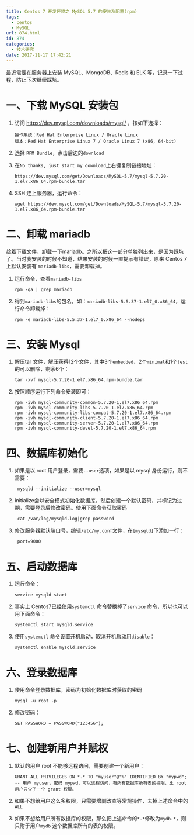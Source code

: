 ```yaml
---
title: Centos 7 开发环境之 MySQL 5.7 的安装及配置(rpm)
tags:
  - centos
  - MySQL
url: 874.html
id: 874
categories:
  - 技术研究
date: 2017-11-17 17:42:21
---
```


最近需要在服务器上安装 MySQL、MongoDB、Redis 和 ELK 等，记录一下过程，防止下次继续踩坑。
<!-- more -->
一、下载 MySQL 安装包
==============

1.  访问 https://dev.mysql.com/downloads/mysql/ ，按如下选择：

        操作系统：Red Hat Enterprise Linux / Oracle Linux
        版本：Red Hat Enterprise Linux 7 / Oracle Linux 7 (x86, 64-bit)

2.  选择 `RPM Bundle`，点击后边的`download`
    
3.  在`No thanks, just start my download`上右键复制链接地址：

        https://dev.mysql.com/get/Downloads/MySQL-5.7/mysql-5.7.20-1.el7.x86_64.rpm-bundle.tar

4.  SSH 连上服务器，运行命令：

        wget https://dev.mysql.com/get/Downloads/MySQL-5.7/mysql-5.7.20-1.el7.x86_64.rpm-bundle.tar

二、卸载 mariadb
============

趁着下载文件，卸载一下mariadb。之所以把这一部分单独列出来，是因为踩坑了。当时我安装的时候不知道，结果安装的时候一直提示有错误，原来 Centos 7 上默认安装有 `mariadb-libs`，需要卸载掉。

1.  运行命令，查看`mariadb-libs`

        rpm -qa | grep mariadb
        
2.  得到`mariadb-libs`的包名，如：`mariadb-libs-5.5.37-1.el7_0.x86_64`，运行命令卸载掉：

        rpm -e mariadb-libs-5.5.37-1.el7_0.x86_64 --nodeps

三、安装 Mysql
==========

1.  解压tar 文件，解压获得12个文件，其中3个`embedded`、2个`minimal`和1个`test`的可以删除，剩余6个：

        tar -xvf mysql-5.7.20-1.el7.x86_64.rpm-bundle.tar
        
2.  按照顺序运行下列命令安装即可：

        rpm -ivh mysql-community-common-5.7.20-1.el7.x86_64.rpm
        rpm -ivh mysql-community-libs-5.7.20-1.el7.x86_64.rpm
        rpm -ivh mysql-community-libs-compat-5.7.20-1.el7.x86_64.rpm
        rpm -ivh mysql-community-client-5.7.20-1.el7.x86_64.rpm
        rpm -ivh mysql-community-server-5.7.20-1.el7.x86_64.rpm
        rpm -ivh mysql-community-devel-5.7.20-1.el7.x86_64.rpm

四、数据库初始化
========

1. 如果是以 root 用户登录，需要`--user`选项，如果是以 mysql 身份运行，则不需要：

        mysqld --initialize --user=mysql
        
2. initialize会以安全模式初始化数据库，然后创建一个默认密码，并标记为过期，需要登录后修改密码。使用下面命令获取密码

        cat /var/log/mysqld.log|grep password
        
3. 修改服务器默认端口号，编辑`/etc/my.conf`文件，在`[mysqld]`下添加一行：

        port=9000

五、启动数据库
=======

1.  运行命令：

        service mysqld start
    
2.  事实上 Centos7已经使用`systemctl` 命令替换掉了`service` 命令，所以也可以用下面命令：

        systemctl start mysqld.service
        
3.  使用`systemctl` 命令设置开机启动，取消开机启动用`disable`：

        systemctl enable mysqld.service

六、登录数据库
=======

1.  使用命令登录数据库，密码为初始化数据库时获取的密码

        mysql -u root -p
        
2.  修改密码：

        SET PASSWORD = PASSWORD("123456");

七、创建新用户并赋权
==========

1.  默认的用户 root 不能够远程访问，需要创建一个新用户：

        GRANT ALL PRIVILEGES ON *.* TO "myuser"@"%" IDENTIFIED BY "mypwd";
        -- 用户 myuser，密码 mypwd，可以远程访问，有所有数据库所有表的权限，比 root 用户只少了一个 grant 权限。
    
2.  如果不想给用户这么多权限，只需要增删改查等常规操作，去掉上述命令中的`ALL`
    
3.  如果不想给用户所有数据库的权限，那么把上述命令的`*.*`修改为`mydb.*`，则只附于用户`mydb` 这个数据库所有的表的权限。
